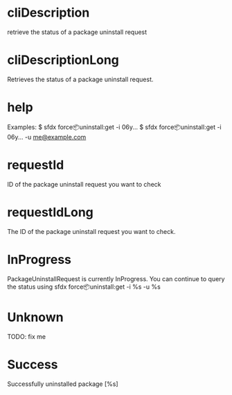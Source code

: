 # cliDescription

retrieve the status of a package uninstall request

# cliDescriptionLong

Retrieves the status of a package uninstall request.

# help

Examples:
$ sfdx force:package:uninstall:get -i 06y...
$ sfdx force:package:uninstall:get -i 06y... -u me@example.com

# requestId

ID of the package uninstall request you want to check

# requestIdLong

The ID of the package uninstall request you want to check.

# InProgress

PackageUninstallRequest is currently InProgress. You can continue to query the status using
sfdx force:package:uninstall:get -i %s -u %s

# Unknown

TODO: fix me

# Success

Successfully uninstalled package [%s]
